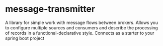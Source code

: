 # message-transmitter

A library for simple work with message flows between brokers. Allows you to configure multiple sources and consumers and describe the processing of records in a functional-declarative style.
Connects as a starter to your spring boot project
